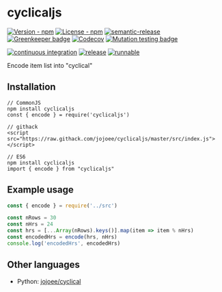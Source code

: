 # cyclicaljs

[![Version - npm](https://img.shields.io/npm/v/cyclicaljs.svg)](https://www.npmjs.com/package/cyclicaljs)
[![License - npm](https://img.shields.io/npm/l/cyclicaljs.svg)](http://opensource.org/licenses/MIT)
[![semantic-release](https://img.shields.io/badge/%20%20%F0%9F%93%A6%F0%9F%9A%80-semantic--release-e10079.svg?style=flat-square)](https://github.com/semantic-release/semantic-release)
[![Greenkeeper badge](https://badges.greenkeeper.io/jojoee/cyclicaljs.svg)](https://greenkeeper.io/)
[![Codecov](https://img.shields.io/codecov/c/github/jojoee/cyclicaljs.svg)](https://codecov.io/github/jojoee/cyclicaljs)
[![Mutation testing badge](https://img.shields.io/endpoint?style=flat&url=https%3A%2F%2Fbadge-api.stryker-mutator.io%2Fgithub.com%2Fjojoee%2Fcyclicaljs%2Fmaster)](https://dashboard.stryker-mutator.io/reports/github.com/jojoee/cyclicaljs/master)

[![continuous integration](https://github.com/jojoee/cyclicaljs/workflows/continuous%20integration/badge.svg?branch=master)](https://github.com/jojoee/cyclicaljs/actions/workflows/continuous-integration.yml)
[![release](https://github.com/jojoee/cyclicaljs/workflows/release/badge.svg?branch=master)](https://github.com/jojoee/cyclicaljs/actions/workflows/release.yml)
[![runnable](https://github.com/jojoee/cyclicaljs/workflows/runnable/badge.svg?branch=master)](https://github.com/jojoee/cyclicaljs/actions/workflows/runnable.yml)

Encode item list into "cyclical"

## Installation

```
// CommonJS
npm install cyclicaljs
const { encode } = require('cyclicaljs')

// githack
<script src="https://raw.githack.com/jojoee/cyclicaljs/master/src/index.js"></script>

// ES6
npm install cyclicaljs
import { encode } from "cyclicaljs"
```

## Example usage

```javascript
const { encode } = require('../src')

const nRows = 30
const nHrs = 24
const hrs = [...Array(nRows).keys()].map(item => item % nHrs)
const encodedHrs = encode(hrs, nHrs)
console.log('encodedHrs', encodedHrs)
```

## Other languages

- Python: [jojoee/cyclical](https://github.com/jojoee/cyclical)
